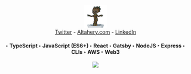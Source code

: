 
<div align='center'>
   <img src="./dancing-groot.gif" width="60"  /><br />
   <a href="https://twitter.com/robot0x01">Twitter</a> - 
   <a href="https://altahery.com">Altahery.com</a> - 
   <a href="https://www.linkedin.com/in/kernelcode/">LinkedIn</a>
  <h4>
    ‣ TypeScript
    ‣ JavaScript (ES6+)
    ‣ React
    ‣ Gatsby
    ‣ NodeJS
    ‣ Express
    ‣ CLIs
    ‣ AWS
    ‣ Web3
  </h4>  
  <img src="https://komarev.com/ghpvc/?username=kernelcode&color=green" />
</div>
